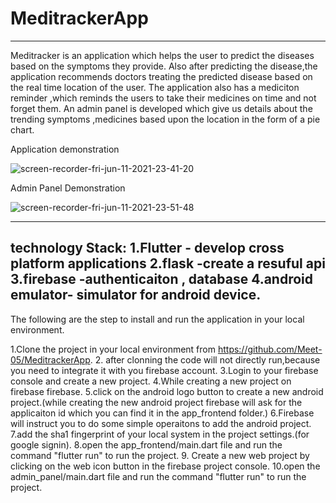 # MeditrackerApp


-------------------------------------------------------------------------------------------------------------------------
Meditracker is an application which helps the user to predict the diseases based on the symptoms they provide.
Also after predicting the disease,the application recommends doctors treating the predicted disease based on the real time location of the user.
The application also has a mediciton reminder ,which reminds the users to take their medicines on time and not forget them.
An admin panel is developed which give us details about the trending symptoms ,medicines based upon the location in the form of  a pie chart. 


Application demonstration 

![screen-recorder-fri-jun-11-2021-23-41-20](https://user-images.githubusercontent.com/65781940/121733381-0bee9600-cb11-11eb-84d5-09da9d0b9b87.gif)


Admin Panel Demonstration

![screen-recorder-fri-jun-11-2021-23-51-48](https://user-images.githubusercontent.com/65781940/121733519-37718080-cb11-11eb-8415-2633fa402c88.gif)


-------------------------------------------------------------------------------------------------------------------------

technology Stack:
1.Flutter - develop cross platform applications
2.flask -create a resuful api
3.firebase -authenticaiton , database
4.android emulator- simulator for android device. 
--------------------------------------------------------------------------------------------------------

The following are the step to install and run the application in your local environment.

1.Clone the project in your local environment from https://github.com/Meet-05/MeditrackerApp.
2. after clonning the code will not directly run,because you need to integrate it with you firebase account.
3.Login to your firebase console and create a   new project.
4.While creating a new project on firebase firebase.
5.click on the android logo button to create a new android  project.(while creating the new android project firebase will ask for the applicaiton id which you can find it in the app_frontend folder.)
6.Firebase will instruct you to do some simple operaitons to add the android project.
7.add the sha1 fingerprint of your local system in the project settings.(for google signin).
8.open the app_frontend/main.dart file and run the command "flutter run" to run the project.
9. Create a new web project by clicking on the web icon button in the firebase project console.
10.open the admin_panel/main.dart file and run the command "flutter run" to run the project.



  
 
